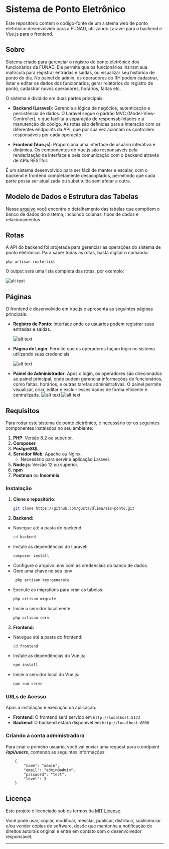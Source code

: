 # Sistema de Ponto Eletrônico

Este repositório contém o código-fonte de um sistema web de ponto eletrônico desenvolvido para a FUNAD, utilizando Laravel para o backend e Vue.js para o frontend.

## Sobre

Sistema criado para gerenciar o registro de ponto eletrônico dos funcionários da FUNAD. Ele permite que os funcionários insiram sua matrícula para registrar entradas e saídas, ou visualizar seu histórico de ponto do dia.
No painel do admin, os operadores do RH podem cadastrar, listar e editar os dados dos funcionários, gerar relatórios do registro de ponto, cadastrar novos operadores, horários, faltas etc.

O sistema é dividido em duas partes principais:

- **Backend (Laravel)**: Gerencia a lógica de negócios, autenticação e persistência de dados. O Laravel segue o padrão MVC (Model-View-Controller), o que facilita a separação de responsabilidades e a manutenção do código. As rotas são definidas para a interação com os diferentes endpoints da API, que por sua vez acionam os controllers responsáveis por cada operação.

- **Frontend (Vue.js)**: Proporciona uma interface de usuário interativa e dinâmica. Os componentes do Vue.js são responsáveis pela renderização da interface e pela comunicação com o backend através de APIs RESTful.

É um sistema desenvolvido para ser fácil de manter e escalar, com o backend e frontend completamente desacoplados, permitindo que cada parte possa ser atualizada ou substituída sem afetar a outra.


## Modelo de Dados e Estrutura das Tabelas

Nesse [arquivo](./readmes/README_DB.md) você encontra o detalhamento das tabelas que compõem o banco de dados do sistema, incluindo colunas, tipos de dados e relacionamentos.


## Rotas

A API do backend foi projetada para gerenciar as operações do sistema de ponto eletrônico. Para saber todas as rotas, basta digitar o comando:

```
php artisan route:list
```

O output será uma lista completa das rotas, por exemplo:

![alt text](./imgs/rotas.png)

## Páginas

O frontend é desenvolvido em Vue.js e apresenta as seguintes páginas principais:
- **Registro de Ponto**: Interface onde os usuários podem registrar suas entradas e saídas.

	![alt text](./imgs/registro_ponto_tela.png)

- **Página de Login**: Permite que os operadores façam login no sistema utilizando suas credenciais.

	![alt text](./imgs/login_tela.png)

- **Painel do Administrador**: Após o login, os operadores são direcionados ao painel principal, onde podem gerenciar informações de funcionários, como faltas, horários, e outras tarefas administrativas. O painel permite visualizar, criar, editar e excluir esses dados de forma eficiente e centralizada.
	![alt text](./imgs/cadastro-painel.png)
	![alt text](./imgs/relatorio_painel.png)

## Requisitos

Para rodar este sistema de ponto eletrônico, é necessário ter os seguintes componentes instalados no seu ambiente:

1. **PHP**: Versão 8.2 ou superior.
2. **Composer**
3. **PostgreSQL**
4. **Servidor Web**: Apache ou Nginx.
   - Necessário para servir a aplicação Laravel.
5. **Node.js**: Versão 12 ou superior.
6. **npm**
7. **Postman** ou **Insomnia**

### Instalação

1. **Clone o repositório**:
   ```bash
   git clone https://github.com/gustavdlima/sis-ponto.git

2. **Backend:**
- Navegue até a pasta do backend:
	```bash
	cd backend
- Instale as dependências do Laravel:
	```bash
	composer install
- Configure o arquivo .env com as credenciais do banco de dados.
- Gere uma chave no seu .env
	```bash
	 php artisan key:generate
- Execute as migrations para criar as tabelas:
	```bash
	php artisan migrate
- Inicie o servidor localmente:
	```bash
	php artisan serv

3. **Frontend:**
- Navegue até a pasta do frontend:
	```bash
	cd frontend
- Instale as dependências do Vue.js:
	```bash
	npm install
- Inicie o servidor local do Vue.js:
	```bash
	npm run serve

### URLs de Acesso

Após a instalação e execução da aplicação:

- **Frontend**: O frontend será servido em `http://localhost:5173`
- **Backend**: O backend estará disponível em `http://localhost:8000`

### Criando a conta administradora

Para criar o primeiro usuário, você vai enviar uma request para o endpoint ***/api/users***, contendo as seguintes informações:
```
	{
	    "name": "admin",
	    "email": "admin@admin",
	    "password": "test",
	    "level": 3
	}
```

## Licença

Este projeto é licenciado sob os termos da [MIT License](LICENSE).

Você pode usar, copiar, modificar, mesclar, publicar, distribuir, sublicenciar e/ou vender cópias do software, desde que mantenha a notificação de direitos autorais original e entre em contato com o desenvolvedor responsável.

---
